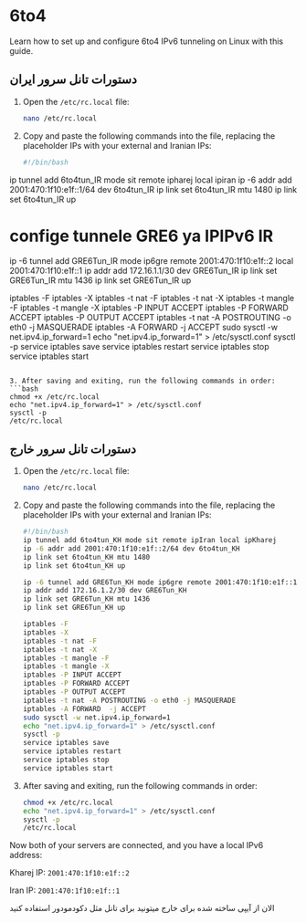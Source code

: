 # 6to4

Learn how to set up and configure 6to4 IPv6 tunneling on Linux with this guide.

## دستورات تانل سرور ایران

1. Open the `/etc/rc.local` file:
   ```bash
   nano /etc/rc.local
   ```

2. Copy and paste the following commands into the file, replacing the placeholder IPs with your external and Iranian IPs:
   ```bash
   #!/bin/bash
ip tunnel add 6to4tun_IR mode sit remote ipharej local ipiran
ip -6 addr add 2001:470:1f10:e1f::1/64 dev 6to4tun_IR
ip link set 6to4tun_IR mtu 1480
ip link set 6to4tun_IR up
# confige tunnele GRE6 ya IPIPv6 IR
ip -6 tunnel add GRE6Tun_IR mode ip6gre remote 2001:470:1f10:e1f::2 local 2001:470:1f10:e1f::1
ip addr add 172.16.1.1/30 dev GRE6Tun_IR
ip link set GRE6Tun_IR mtu 1436
ip link set GRE6Tun_IR up

   iptables -F
   iptables -X
   iptables -t nat -F
   iptables -t nat -X
   iptables -t mangle -F
   iptables -t mangle -X
   iptables -P INPUT ACCEPT
   iptables -P FORWARD ACCEPT
   iptables -P OUTPUT ACCEPT
   iptables -t nat -A POSTROUTING -o eth0 -j MASQUERADE
   iptables -A FORWARD  -j ACCEPT
   sudo sysctl -w net.ipv4.ip_forward=1
   echo "net.ipv4.ip_forward=1" > /etc/sysctl.conf
   sysctl -p
   service iptables save
   service iptables restart
   service iptables stop
   service iptables start
   ```

3. After saving and exiting, run the following commands in order:
   ```bash
   chmod +x /etc/rc.local
   echo "net.ipv4.ip_forward=1" > /etc/sysctl.conf 
   sysctl -p
   /etc/rc.local
   ```

## دستورات تانل سرور خارج

1. Open the `/etc/rc.local` file:
   ```bash
   nano /etc/rc.local
   ```

2. Copy and paste the following commands into the file, replacing the placeholder IPs with your external and Iranian IPs:
   ```bash
   #!/bin/bash
   ip tunnel add 6to4tun_KH mode sit remote ipIran local ipKharej
   ip -6 addr add 2001:470:1f10:e1f::2/64 dev 6to4tun_KH
   ip link set 6to4tun_KH mtu 1480
   ip link set 6to4tun_KH up

   ip -6 tunnel add GRE6Tun_KH mode ip6gre remote 2001:470:1f10:e1f::1 local 2001:470:1f10:e1f::2
   ip addr add 172.16.1.2/30 dev GRE6Tun_KH
   ip link set GRE6Tun_KH mtu 1436
   ip link set GRE6Tun_KH up

   iptables -F
   iptables -X
   iptables -t nat -F
   iptables -t nat -X
   iptables -t mangle -F
   iptables -t mangle -X
   iptables -P INPUT ACCEPT
   iptables -P FORWARD ACCEPT
   iptables -P OUTPUT ACCEPT
   iptables -t nat -A POSTROUTING -o eth0 -j MASQUERADE
   iptables -A FORWARD  -j ACCEPT
   sudo sysctl -w net.ipv4.ip_forward=1
   echo "net.ipv4.ip_forward=1" > /etc/sysctl.conf
   sysctl -p
   service iptables save
   service iptables restart
   service iptables stop
   service iptables start
   ```

3. After saving and exiting, run the following commands in order:
   ```bash
   chmod +x /etc/rc.local
   echo "net.ipv4.ip_forward=1" > /etc/sysctl.conf 
   sysctl -p
   /etc/rc.local
   ```

Now both of your servers are connected, and you have a local IPv6 address:

Kharej IP: `2001:470:1f10:e1f::2`

Iran IP: `2001:470:1f10:e1f::1`

الان از آیپی ساخته شده برای خارج میتونید برای تانل مثل دکودمودور استفاده کنید


